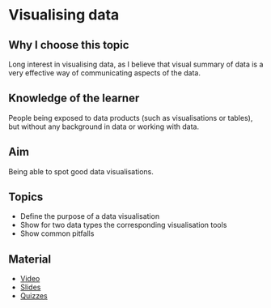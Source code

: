 # Visualising data

## Why I choose this topic
Long interest in visualising data, as I believe that visual summary of data is a very effective way of communicating aspects of the data.

## Knowledge of the learner
People being exposed to data products (such as visualisations or tables), but without any background in data or working with data.

## Aim
Being able to spot good data visualisations.

## Topics
- Define the purpose of a data visualisation
- Show for two data types the corresponding visualisation tools
- Show common pitfalls

## Material

- [Video](youtube.com)
- [Slides](https://github.com/sinarueeger/teaching/blob/master/visualising_data/slides_visualising_data.pdf)
- [Quizzes](https://github.com/sinarueeger/teaching/blob/master/visualising_data/quizzes_visualising_data.pdf)
